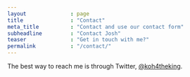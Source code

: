 ```yaml
---
layout              : page
title               : "Contact"
meta_title          : "Contact and use our contact form"
subheadline         : "Contact Josh"
teaser              : "Get in touch with me?"
permalink           : "/contact/"
---
```

The best way to reach me is through Twitter, [@koh4theking](https://twitter.com/koh4theking).